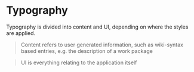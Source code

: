 # Typography

Typography is divided into content and UI, depending on where the styles are applied.

> Content refers to user generated information, such as wiki-syntax based entries, e.g. the description of a work package

> UI is everything relating to the application itself 


